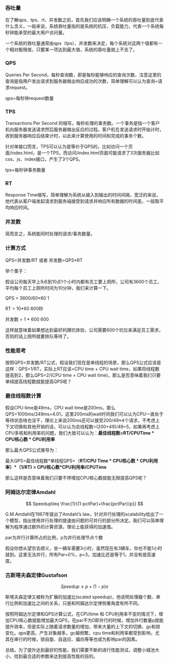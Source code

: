 ### 吞吐量

在了解qps、tps、rt、并发数之前，首先我们应该明确一个系统的吞吐量到底代表什么含义，一般来说，系统吞吐量指的是系统的抗压、负载能力，代表一个系统每秒钟能承受的最大用户访问量。

一个系统的吞吐量通常由qps（tps）、并发数来决定，每个系统对这两个值都有一个相对极限值，只要某一项达到最大值，系统的吞吐量就上不去了。



### QPS

Queries Per Second，每秒查询数，即是每秒能够响应的查询次数，注意这里的查询是指用户发出请求到服务器做出响应成功的次数，简单理解可以认为查询=请求request。

qps=每秒钟request数量



### TPS

Transactions Per Second 的缩写，每秒处理的事务数。一个事务是指一个客户机向服务器发送请求然后服务器做出反应的过程。客户机在发送请求时开始计时，收到服务器响应后结束计时，以此来计算使用的时间和完成的事务个数。

针对单接口而言，TPS可以认为是等价于QPS的，比如访问一个页面/index.html，是一个TPS，而访问/index.html页面可能请求了3次服务器比如css、js、index接口，产生了3个QPS。

tps=每秒钟事务数量



### RT

Response Time缩写，简单理解为系统从输入到输出的时间间隔，宽泛的来说，他代表从客户端发起请求到服务端接受到请求并响应所有数据的时间差。一般取平均响应时间。



### 并发数

简而言之，系统能同时处理的请求/事务数量。



### 计算方式

QPS=并发数/RT 或者 并发数=QPS*RT

举个栗子：

假设公司每天早上9点到10点1个小时内都有员工要上厕所，公司有3600个员工，平均每个员工上厕所时间为10分钟，我们来计算一下。

QPS   = 3600/60*60  1

RT    = 10*60       600秒

并发数 = 1 * 600      600

这样就意味着如果想达到最好的蹲坑体验，公司需要600个坑位来满足员工需求，否则的话上厕所就要排队等待了。



### 性能思考

按照QPS=并发数/RT公式，假设我们现在是单线程的场景，那么QPS公式应该是这样：QPS=1/RT，实际上RT应该=CPU time + CPU wait time，如果将线程数提高到2，那么QPS=2/(CPU time + CPU wait time)，那么是否意味着我们只要单纯提高线程数就能提高QPS呢？





### 最佳线程数计算

假设CPU time是49ms，CPU wait time是200ms，那么QPS=1000ms/249ms=4.01，这里200ms的wait时间我们可以认为CPU一直处于等待状态啥也没干，理论上来说200ms还可以接受200/49≈4个请求，不考虑上下文切换和其他开销的话，可以认为总线程数=(200+49)/49=5，如果再考虑上CPU多核和利用率的问题，我们大致可以认为：**最佳线程数=RT/CPUTime \* CPU核心数 \* CPU利用率**



那么最大QPS公式推导为：

最大QPS=最佳线程数*单线程QPS=（**RT/CPU Time \* CPU核心数 \* CPU利用率）\*（1/RT) = CPU核心数\*CPU利用率/CPUTime**



那么这样是否意味着我们只要不停增加CPU核心数就能无限提高QPS呢？



### 阿姆达尔定律Amdahl

$$
Speedup\leq \frac{1}{(1-pctPar)+\frac{pctPar}{p}}
$$

G.M.Amdahl在1967年提出了Amdahl’s law，针对并行处理的scalability给出了一个模型，指出使用并行处理的提速由问题的可并行的部分所决定。我们可以简单理解为程序通过额外的计算资源，理论上能获得的加速值。

par为并行计算所占的比例，p为并行处理节点个数



假设你想从望京去顺义，坐一辆车需要3小时，虽然现在有3辆车，你也不能1小时就到。这里无法并行，所有Par=0%，p=3，加速比还是等于1，并没有提高速度。



### 古斯塔夫森定律Gustafson

$$
Speedup\leq p+(1-p)s
$$



斯塔夫森定律又被称为扩展的加速比(scaled speedup)，他说明处理器个数、串行比例和加速比之间的关系，只是和阿姆达尔定律侧重角度有所不同。



按照阿姆达尔定律和QPS计算公式，在CPUtime 和 CPU利用率不变的情况下，增加CPU核心数就能增加最大QPS，在par不为0即并行的时候，增加并行数量p就能提升效率，但是实际上随着请求数量的增加，带来大量的上下文的切换、gc和锁变化。qps更高，产生对象越多，gc越频繁，cpu time和利用率都受到影响，尤其在串行的时候，锁自旋、自适应、偏向等等也成为影响par的因素。



总结，为了提升达到最好的性能，我们需要不断的进行性能测试，调整小城池大小，找到最合适的参数来达到提高性能的目的。

